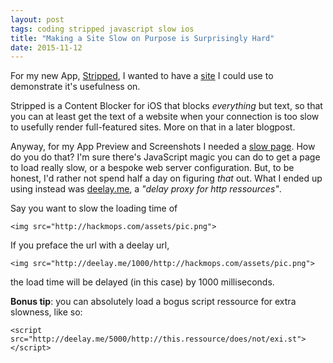 ```yaml
---
layout: post
tags: coding stripped javascript slow ios
title: "Making a Site Slow on Purpose is Surprisingly Hard"
date: 2015-11-12
---
```


For my new App, [Stripped][], I wanted to have a [site][slowpage] I could use to demonstrate it's usefulness on.

Stripped is a Content Blocker for iOS that blocks *everything* but text, so that you can at least get the text of a website when your connection is too slow to usefully render full-featured sites. More on that in a later blogpost.

Anyway, for my App Preview and Screenshots I needed a [slow page][slowpage]. How do you do that? I'm sure there's JavaScript magic you can do to get a page to load really slow, or a bespoke web server configuration. But, to be honest, I'd rather not spend half a day on figuring *that* out. What I ended up using instead was [deelay.me](http://www.deelay.me/), a *"delay proxy for http ressources"*.

Say you want to slow the loading time of


```
<img src="http://hackmops.com/assets/pic.png">
```

If you preface the url with a deelay url,


```
<img src="http://deelay.me/1000/http://hackmops.com/assets/pic.png">
```

the load time will be delayed (in this case) by 1000 milliseconds.

**Bonus tip**: you can absolutely load a bogus script ressource for extra slowness, like so:


```
<script src="http://deelay.me/5000/http://this.ressource/does/not/exi.st"></script>
```


[Stripped]: http://hackmops.com/projects/stripped
[slowpage]: http://hackmops.com/stripped/slowpage

